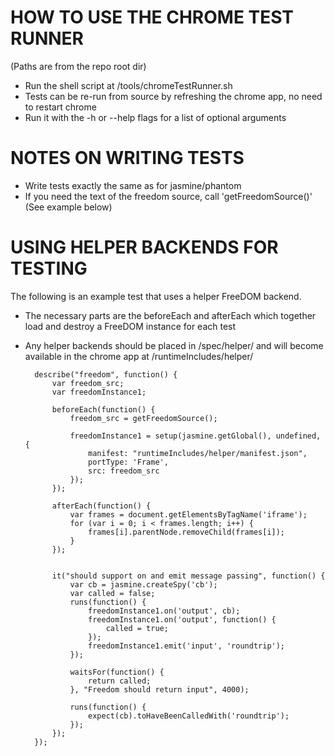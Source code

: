 HOW TO USE THE CHROME TEST RUNNER
=================================
(Paths are from the repo root dir)

- Run the shell script at /tools/chromeTestRunner.sh
- Tests can be re-run from source by refreshing the chrome app, no need to restart chrome
- Run it with the -h or --help flags for a list of optional arguments


NOTES ON WRITING TESTS
======================

- Write tests exactly the same as for jasmine/phantom
- If you need the text of the freedom source, call 'getFreedomSource()' (See example below)


USING HELPER BACKENDS FOR TESTING
=================================

The following is an example test that uses a helper FreeDOM backend.

- The necessary parts are the beforeEach and afterEach which together load and
	destroy a FreeDOM instance for each test
- Any helper backends should be placed in /spec/helper/ and will become
	available in the chrome app at /runtimeIncludes/helper/

		describe("freedom", function() {
			var freedom_src;
			var freedomInstance1;

			beforeEach(function() {
				freedom_src = getFreedomSource();
				
				freedomInstance1 = setup(jasmine.getGlobal(), undefined, {
					manifest: "runtimeIncludes/helper/manifest.json",
					portType: 'Frame',
					src: freedom_src
				});
			});
			
			afterEach(function() {
				var frames = document.getElementsByTagName('iframe');
				for (var i = 0; i < frames.length; i++) {
					frames[i].parentNode.removeChild(frames[i]);
				}
			});


			it("should support on and emit message passing", function() {
				var cb = jasmine.createSpy('cb');
				var called = false;
				runs(function() {
					freedomInstance1.on('output', cb);
					freedomInstance1.on('output', function() {
						called = true;
					});
					freedomInstance1.emit('input', 'roundtrip');
				});

				waitsFor(function() {
					return called;
				}, "Freedom should return input", 4000);

				runs(function() {
					expect(cb).toHaveBeenCalledWith('roundtrip');
				});
			});
		});
